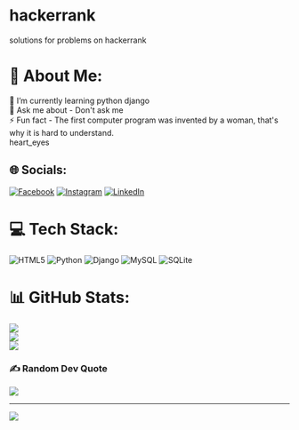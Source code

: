# hackerrank
solutions for problems on hackerrank
# 💫 About Me:
🌱 I’m currently learning python django<br>💬 Ask me about - Don't ask me<br>⚡ Fun fact - The first computer program was invented by a woman, that's why it is hard to understand.<br>heart_eyes 


## 🌐 Socials:
[![Facebook](https://img.shields.io/badge/Facebook-%231877F2.svg?logo=Facebook&logoColor=white)](https://www.facebook.com/surendra.karaka.1) [![Instagram](https://img.shields.io/badge/Instagram-%23E4405F.svg?logo=Instagram&logoColor=white)](https://www.instagram.com/surendra_0008/) [![LinkedIn](https://img.shields.io/badge/LinkedIn-%230077B5.svg?logo=linkedin&logoColor=white)](https://www.linkedin.com/in/surendra-karaka-2010bb16b/) 

# 💻 Tech Stack:
![HTML5](https://img.shields.io/badge/html5-%23E34F26.svg?style=plastic&logo=html5&logoColor=white) ![Python](https://img.shields.io/badge/python-3670A0?style=plastic&logo=python&logoColor=ffdd54) ![Django](https://img.shields.io/badge/django-%23092E20.svg?style=plastic&logo=django&logoColor=white) ![MySQL](https://img.shields.io/badge/mysql-%2300f.svg?style=plastic&logo=mysql&logoColor=white) ![SQLite](https://img.shields.io/badge/sqlite-%2307405e.svg?style=plastic&logo=sqlite&logoColor=white)
# 📊 GitHub Stats:
![](https://github-readme-stats.vercel.app/api?username=surendra0008&theme=merko&hide_border=false&include_all_commits=false&count_private=false)<br/>
![](https://github-readme-streak-stats.herokuapp.com/?user=surendra0008&theme=merko&hide_border=false)<br/>
![](https://github-readme-stats.vercel.app/api/top-langs/?username=surendra0008&theme=merko&hide_border=false&include_all_commits=false&count_private=false&layout=compact)

### ✍️ Random Dev Quote
![](https://quotes-github-readme.vercel.app/api?type=vetical&theme=gruvbox)

---
[![](https://visitcount.itsvg.in/api?id=surendra0008&icon=7&color=1)](https://visitcount.itsvg.in)
